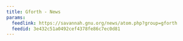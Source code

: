 ```yaml
---
title: Gforth - News
params:
  feedlink: https://savannah.gnu.org/news/atom.php?group=gforth
  feedid: 3e432c51a0492cef4378fe86c7ec0d81
---
```

